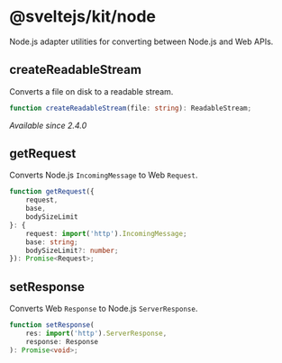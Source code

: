 # @sveltejs/kit/node

Node.js adapter utilities for converting between Node.js and Web APIs.

## createReadableStream

Converts a file on disk to a readable stream.

```ts
function createReadableStream(file: string): ReadableStream;
```

*Available since 2.4.0*

## getRequest

Converts Node.js `IncomingMessage` to Web `Request`.

```ts
function getRequest({
	request,
	base,
	bodySizeLimit
}: {
	request: import('http').IncomingMessage;
	base: string;
	bodySizeLimit?: number;
}): Promise<Request>;
```

## setResponse

Converts Web `Response` to Node.js `ServerResponse`.

```ts
function setResponse(
	res: import('http').ServerResponse,
	response: Response
): Promise<void>;
```
